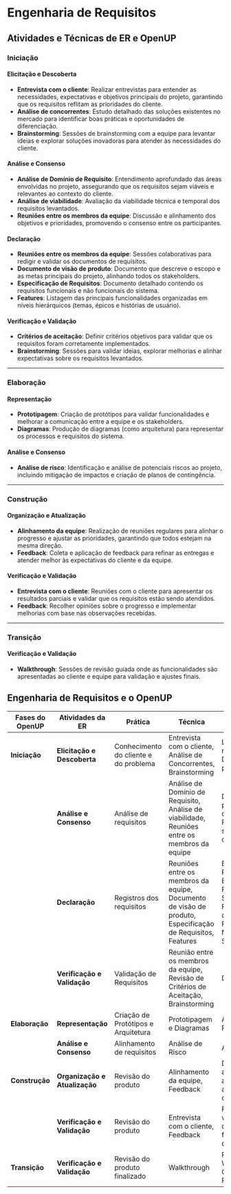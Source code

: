 # Engenharia de Requisitos

## Atividades e Técnicas de ER e OpenUP

### **Iniciação**

#### **Elicitação e Descoberta**

- **Entrevista com o cliente**: Realizar entrevistas para entender as necessidades, expectativas e objetivos principais do projeto, garantindo que os requisitos reflitam as prioridades do cliente.  
- **Análise de concorrentes**: Estudo detalhado das soluções existentes no mercado para identificar boas práticas e oportunidades de diferenciação.  
- **Brainstorming**: Sessões de brainstorming com a equipe para levantar ideias e explorar soluções inovadoras para atender às necessidades do cliente.  

#### **Análise e Consenso**

- **Análise de Domínio de Requisito**: Entendimento aprofundado das áreas envolvidas no projeto, assegurando que os requisitos sejam viáveis e relevantes ao contexto do cliente.  
- **Análise de viabilidade**: Avaliação da viabilidade técnica e temporal dos requisitos levantados.  
- **Reuniões entre os membros da equipe**: Discussão e alinhamento dos objetivos e prioridades, promovendo o consenso entre os participantes.  

#### **Declaração**

- **Reuniões entre os membros da equipe**: Sessões colaborativas para redigir e validar os documentos de requisitos.  
- **Documento de visão de produto**: Documento que descreve o escopo e as metas principais do projeto, alinhando todos os stakeholders.  
- **Especificação de Requisitos**: Documento detalhado contendo os requisitos funcionais e não funcionais do sistema.  
- **Features**: Listagem das principais funcionalidades organizadas em níveis hierárquicos (temas, épicos e histórias de usuário).  

#### **Verificação e Validação**

- **Critérios de aceitação**: Definir critérios objetivos para validar que os requisitos foram corretamente implementados.  
- **Brainstorming**: Sessões para validar ideias, explorar melhorias e alinhar expectativas sobre os requisitos levantados.  

---

### **Elaboração**

#### **Representação**

- **Prototipagem**: Criação de protótipos para validar funcionalidades e melhorar a comunicação entre a equipe e os stakeholders.  
- **Diagramas**: Produção de diagramas (como arquitetura) para representar os processos e requisitos do sistema.    

#### **Análise e Consenso**

- **Análise de risco**: Identificação e análise de potenciais riscos ao projeto, incluindo mitigação de impactos e criação de planos de contingência.  

---

### **Construção**

#### **Organização e Atualização**

- **Alinhamento da equipe**: Realização de reuniões regulares para alinhar o progresso e ajustar as prioridades, garantindo que todos estejam na mesma direção.  
- **Feedback**: Coleta e aplicação de feedback para refinar as entregas e atender melhor às expectativas do cliente e da equipe.  

#### **Verificação e Validação**

- **Entrevista com o cliente**: Reuniões com o cliente para apresentar os resultados parciais e validar que os requisitos estão sendo atendidos.  
- **Feedback**: Recolher opiniões sobre o progresso e implementar melhorias com base nas observações recebidas.  

---

### **Transição**

#### **Verificação e Validação**

- **Walkthrough**: Sessões de revisão guiada onde as funcionalidades são apresentadas ao cliente e equipe para validação e ajustes finais.  


## Engenharia de Requisitos e o OpenUP
| **Fases do OpenUP** | **Atividades da ER**          | **Prática**                     | **Técnica**                                                                                     | **Resultados Esperados**                                                                                          |
|----------------------|------------------------------|----------------------------------|-------------------------------------------------------------------------------------------------|-------------------------------------------------------------------------------------------------------------------|
| **Iniciação**        | **Elicitação e Descoberta**  | Conhecimento do cliente e do problema | Entrevista com o cliente, Análise de Concorrentes, Brainstorming                                | Lista de necessidades, Declaração do problema                                                                    |
|                      | **Análise e Consenso**       | Análise de requisitos            | Análise de Domínio de Requisito, Análise de viabilidade, Reuniões entre os membros da equipe     | Declaração do problema, Lista de requisitos, Proposta de solução, Criação do MVP                                  |
|                      | **Declaração**               | Registros dos requisitos         | Reuniões entre os membros da equipe, Documento de visão de produto, Especificação de Requisitos, Features | Especificação de Requisitos (RFs), Especificação de Requisitos de Software (SRS), Features, Visão de Produto, Regras de Negócio, User Story |
|                      | **Verificação e Validação**  | Validação de Requisitos          | Reunião entre os membros da equipe, Revisão de Critérios de Aceitação, Brainstorming             | DoD e DoR                                                                                                         |
| **Elaboração**       | **Representação**            | Criação de Protótipos e Arquitetura | Prototipagem e  Diagramas                                                | Arquitetura e Protótipo                                                                                           |
|                      | **Análise e Consenso**       | Alinhamento de requisitos        | Análise de Risco                                                                                | Análise de Risco                                                                                                  |
| **Construção**       | **Organização e Atualização**| Revisão do produto               | Alinhamento da equipe, Feedback                                                                | Desenvolvimento atualizado e alinhado de acordo com o cronograma                                                 |
|                      | **Verificação e Validação**  | Revisão do produto               | Entrevista com o cliente, Feedback                                                             | Funcionalidades verificadas com o cliente e feedback coletado                                                    |
| **Transição**        | **Verificação e Validação**  | Revisão do produto finalizado    | Walkthrough                                                                                    | Resultados do Walkthrough, Qualidade de Produto                                                                   |
